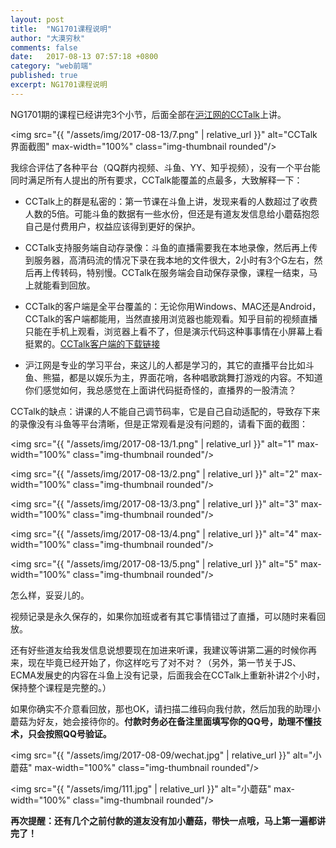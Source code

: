 ```yaml
---
layout: post
title:  "NG1701课程说明"
author: "大漠穷秋"
comments: false
date:   2017-08-13 07:57:18 +0800
category: "web前端"
published: true
excerpt: NG1701课程说明
---
```

NG1701期的课程已经讲完3个小节，后面全部在<a href="https://www.cctalk.com/download" target="_blank">沪江网的CCTalk</a>上讲。

<img src="{{ "/assets/img/2017-08-13/7.png" | relative_url }}" alt="CCTalk界面截图" max-width="100%" class="img-thumbnail rounded"/>

我综合评估了各种平台（QQ群内视频、斗鱼、YY、知乎视频），没有一个平台能同时满足所有人提出的所有要求，CCTalk能覆盖的点最多，大致解释一下：

- CCTalk上的群是私密的：第一节课在斗鱼上讲，发现来看的人数超过了收费人数的5倍。可能斗鱼的数据有一些水份，但还是有道友发信息给小蘑菇抱怨自己是付费用户，权益应该得到更好的保护。

- CCTalk支持服务端自动存录像：斗鱼的直播需要我在本地录像，然后再上传到服务器，高清码流的情况下录在我本地的文件很大，2小时有3个G左右，然后再上传转码，特别慢。CCTalk在服务端会自动保存录像，课程一结束，马上就能看到回放。

- CCTalk的客户端是全平台覆盖的：无论你用Windows、MAC还是Android，CCTalk的客户端都能用，当然直接用浏览器也能观看。知乎目前的视频直播只能在手机上观看，浏览器上看不了，但是演示代码这种事事情在小屏幕上看挺累的。<a href="https://www.cctalk.com/download" target="_blank">CCTalk客户端的下载链接</a>

- 沪江网是专业的学习平台，来这儿的人都是学习的，其它的直播平台比如斗鱼、熊猫，都是以娱乐为主，界面花哨，各种唱歌跳舞打游戏的内容。不知道你们感觉如何，我总感觉在上面讲代码挺奇怪的，直播界的一股清流？

CCTalk的缺点：讲课的人不能自己调节码率，它是自己自动适配的，导致存下来的录像没有斗鱼等平台清晰，但是正常观看是没有问题的，请看下面的截图：

<img src="{{ "/assets/img/2017-08-13/1.png" | relative_url }}" alt="1" max-width="100%" class="img-thumbnail rounded"/>

<img src="{{ "/assets/img/2017-08-13/2.png" | relative_url }}" alt="2" max-width="100%" class="img-thumbnail rounded"/>

<img src="{{ "/assets/img/2017-08-13/3.png" | relative_url }}" alt="3" max-width="100%" class="img-thumbnail rounded"/>

<img src="{{ "/assets/img/2017-08-13/4.png" | relative_url }}" alt="4" max-width="100%" class="img-thumbnail rounded"/>

<img src="{{ "/assets/img/2017-08-13/5.png" | relative_url }}" alt="5" max-width="100%" class="img-thumbnail rounded"/>

怎么样，妥妥儿的。

视频记录是永久保存的，如果你加班或者有其它事情错过了直播，可以随时来看回放。

还有好些道友给我发信息说想要现在加进来听课，我建议等讲第二遍的时候你再来，现在毕竟已经开始了，你这样吃亏了对不对？（另外，第一节关于JS、ECMA发展史的内容在斗鱼上没有记录，后面我会在CCTalk上重新补讲2个小时，保持整个课程是完整的。）

如果你确实不介意看回放，那也OK，请扫描二维码向我付款，然后加我的助理小蘑菇为好友，她会接待你的。**付款时务必在备注里面填写你的QQ号，助理不懂技术，只会按照QQ号验证。**

<img src="{{ "/assets/img/2017-08-09/wechat.jpg" | relative_url }}" alt="小蘑菇" max-width="100%" class="img-thumbnail rounded"/>

<img src="{{ "/assets/img/111.jpg" | relative_url }}" alt="小蘑菇" max-width="100%" class="img-thumbnail rounded"/>

**再次提醒：还有几个之前付款的道友没有加小蘑菇，带快一点哦，马上第一遍都讲完了！**
